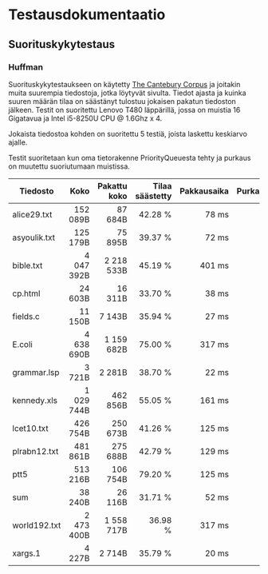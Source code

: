 # Testausdokumentaatio

## Suorituskykytestaus

### Huffman

Suorituskykytestaukseen on käytetty [The Cantebury Corpus](http://corpus.canterbury.ac.nz/descriptions/) ja joitakin muita suurempia tiedostoja, jotka löytyvät sivulta. Tiedot ajasta ja kuinka suuren määrän tilaa on säästänyt tulostuu jokaisen pakatun tiedoston jälkeen. 
Testit on suoritettu Lenovo T480 läppärillä, jossa on muistia 16 Gigatavua ja Intel i5-8250U CPU @ 1.6Ghz x 4.

Jokaista tiedostoa kohden on suoritettu 5 testiä, joista laskettu keskiarvo ajalle.

Testit suoritetaan kun oma tietorakenne PriorityQueuesta tehty ja purkaus on muutettu suoriutumaan muistissa.

| Tiedosto     |       Koko | Pakattu koko | Tilaa säästetty  | Pakkausaika | Purkausaika   | .tar.gz |
| -----------  | ---------: | -----------: | ------------:| ----------: | ------------: | -------:|
| alice29.txt  |   152 089B |     87 684B  |      42.28 % |      78 ms  |               |         |
| asyoulik.txt |   125 179B |     75 895B  |      39.37 % |      72 ms  |               |         |
| bible.txt    | 4 047 392B |  2 218 533B  |      45.19 % |     401 ms  |               |         |
| cp.html      |    24 603B |     16 311B  |      33.70 % |      38 ms  |               |         |
| fields.c     |    11 150B |      7 143B  |      35.94 % |      27 ms  |               |         |
| E.coli       | 4 638 690B |  1 159 682B  |      75.00 % |     317 ms  |               |         |
| grammar.lsp  |     3 721B |      2 281B  |      38.70 % |      22 ms  |               |         |
| kennedy.xls  | 1 029 744B |    462 856B  |      55.05 % |     161 ms  |               |         |
| lcet10.txt   |   426 754B |    250 673B  |      41.26 % |     125 ms  |               |         |
| plrabn12.txt |   481 861B |    275 688B  |      42.79 % |     129 ms  |               |         |
| ptt5         |   513 216B |    106 754B  |      79.20 % |     125 ms  |               |         |
| sum          |    38 240B |     26 116B  |      31.71 % |      52 ms  |               |         |
| world192.txt | 2 473 400B |  1 558 717B  |      36.98 % |     317 ms  |               |         |
| xargs.1      |     4 227B |      2 714B  |      35.79 % |      20 ms  |               |         |

